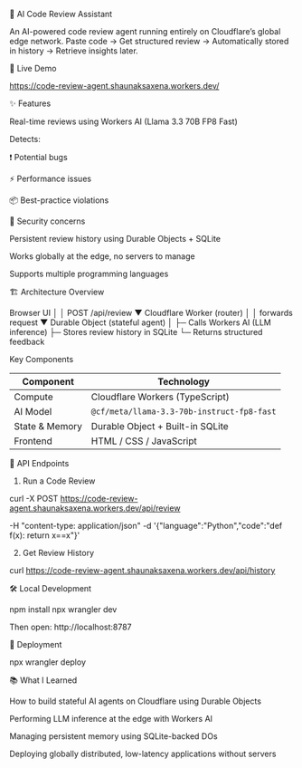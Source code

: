 🤖 AI Code Review Assistant

An AI-powered code review agent running entirely on Cloudflare’s global edge network.
Paste code → Get structured review → Automatically stored in history → Retrieve insights later.

🚀 Live Demo

https://code-review-agent.shaunaksaxena.workers.dev/

✨ Features

Real-time reviews using Workers AI (Llama 3.3 70B FP8 Fast)

Detects:

❗ Potential bugs

⚡ Performance issues

📦 Best-practice violations

🔐 Security concerns

Persistent review history using Durable Objects + SQLite

Works globally at the edge, no servers to manage

Supports multiple programming languages

🏗 Architecture Overview

Browser UI
   │
   │  POST /api/review
   ▼
Cloudflare Worker (router)
   │
   │ forwards request
   ▼
Durable Object (stateful agent)
   │
   ├─ Calls Workers AI (LLM inference)
   ├─ Stores review history in SQLite
   └─ Returns structured feedback


Key Components

| Component       | Technology                                              |
|----------------|----------------------------------------------------------|
| Compute        | Cloudflare Workers (TypeScript)                           |
| AI Model       | `@cf/meta/llama-3.3-70b-instruct-fp8-fast`               |
| State & Memory | Durable Object + Built-in SQLite                          |
| Frontend       | HTML / CSS / JavaScript                                   |

🧠 API Endpoints
1) Run a Code Review

curl -X POST https://code-review-agent.shaunaksaxena.workers.dev/api/review

-H "content-type: application/json"
-d '{"language":"Python","code":"def f(x): return x==x"}'

2) Get Review History

curl https://code-review-agent.shaunaksaxena.workers.dev/api/history

🛠 Local Development

npm install
npx wrangler dev

Then open:
http://localhost:8787

🚀 Deployment

npx wrangler deploy

📚 What I Learned

How to build stateful AI agents on Cloudflare using Durable Objects

Performing LLM inference at the edge with Workers AI

Managing persistent memory using SQLite-backed DOs

Deploying globally distributed, low-latency applications without servers
